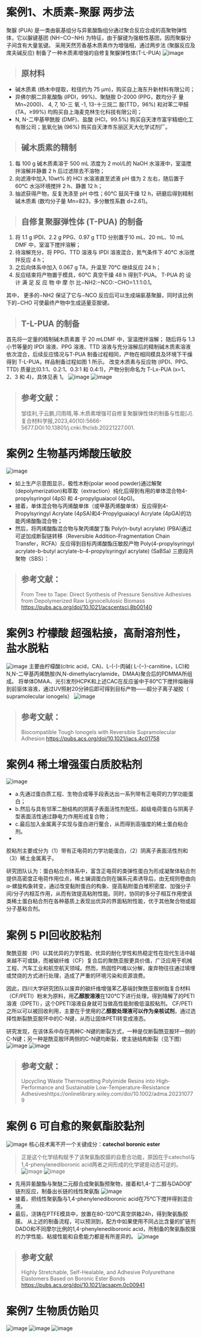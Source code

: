 # 案例1、木质素-聚脲  两步法
聚脲 (PUA) 是一类由氨基组分与异氰酸酯组分通过聚合反应合成的高聚物弹性体，它以脲键基团 (NH−CO−NH) 为特征，由于脲键为强极性基团，因而聚脲分子间含有大量氢键。
采用天然芳香基木质素作为增强相，通过两步法 (聚脲反应及席夫碱反应) 制备了一种木质素增强的自修复聚脲弹性体(T-L-PUA)
![image](https://github.com/user-attachments/assets/993ef268-ac96-4ea6-bd28-86eeb1a1e6e0)


> ## 原材料

- 碱木质素 (杨木中提取，粒径约为 75 µm)，购买自上海东升新材料有限公司；
- 异佛尔酮二异氰酸酯 (IPDI，99%)、聚醚胺 D-2000 (PPG，数均分子 量 Mn~2000)、 4, 7, 10-三 氧 -1, 13-十三烷二 胺(TTD，96%) 和对苯二甲醛 (TA，≥99%) 均购买自上海麦克林生化科技有限公司；
-  N, N-二甲基甲酰胺 (DMF)、盐酸 (HCl，99.5%) 购买自天津市富宇精细化工有限公司；氢氧化钠 (96%) 购买自天津市东丽区天大化学试剂厂。

> ## 碱木质素的精制

1. 每 100 g 碱木质素溶于 500 mL 浓度为 2 mol/L的 NaOH 水溶液中，室温搅拌溶解并静置 2 h 后过滤除去不溶物；
2. 向滤液中加入 10wt% 的 HCl 水溶液直至滤液 pH 值为 2 左右，随后置于 60℃ 水浴环境搅拌 2 h、静置 12 h；
3. 抽滤获得产物，反复洗涤至 pH 中性；60℃ 鼓风干燥 12 h，研磨后得到精制碱木质素 (数均分子量 Mn=823，多分散性系数 d=2.61)。


> ## 自修复聚脲弹性体 (T-PUA) 的制备

1. 将 1.1 g IPDI、2.2 g PPG、0.97 g TTD 分别置于10 mL、20 mL、10 mL DMF 中，室温下搅拌溶解；
2. 待溶解充分，将 PPG、TTD 溶液与 IPDI 溶液混合，氮气条件下 40℃ 水浴搅拌反应 4 h；
3. 之后向体系中加入 0.067 g TA，升温至 70℃ 继续反应 24 h；
4. 反应结束将产物置于模具，60℃ 真空干燥 48 h 得到T-PUA。 T-PUA 的 设 计 满 足 反 应 物 中 摩 尔 比−NH2∶−NCO∶−CHO=1.1∶1∶0.1。

其中， 更多的−NH2 保证了它与−NCO 反应后可以生成端氨基聚脲，同时该比例下的−CHO 可使最终产物中生成适量亚胺键。
> ##  T-L-PUA 的制备
首先将一定量的精制碱木质素置 于 20 mLDMF 中，室温搅拌溶解；
随后将与 1.3 小节等量的 IPDI 溶液、PPG 溶液、TTD 溶液与充分溶解后的精制碱木质素溶液依次混合，后续反应情况与T-PUA 制备过程相同，产物在相同模具及环境下干燥得到 T-L-PUA，样品制备过程如图 1 所示。
改变木质素与反应物 (IPDI、PPG、TTD) 质量比(0.1∶1、0.2∶1、0.3∶1 和 0.4∶1)，产物分别命名为 T-Lx-PUA (x=1、2、3 和 4)，具体见表 1。
![image](https://github.com/user-attachments/assets/78e6c37e-3060-4dc6-bcfb-e0a4edadc2dc)
![image](https://github.com/user-attachments/assets/9d9bcbbb-72ba-465d-849c-01007c2b41a1)

>## 参考文献：
> 邹佳利,于云鹏,闫雨晴,等.木质素增强可自修复聚脲弹性体的制备与性能[J].复合材料学报,2023,40(10):5666-5677.DOI:10.13801/j.cnki.fhclxb.20221227.001.

#  案例2 生物基丙烯酸压敏胶
![image](https://github.com/user-attachments/assets/683eeaec-771f-4163-bb8d-a57e61ecd60f)

- 如上生产示意图显示，极性木粉(polar wood powder)通过解聚(depolymerization)和萃取（extraction）纯化后得到有用的单体混合物4-propylsyringol (4pS) 和 4-propylguaiacol (4pG)。
- 接着，单体混合物与丙烯酸单体（或甲基丙烯酸单体）反应得到4-Propylsyringyl Acrylate (4pSA)和4-Propylguaiacyl Acrylate (4pGA)的功能丙烯酸酯混合物；
- 然后，将丙烯酸酯混合物与聚丙烯酸丁酯 Poly(n-butyl acrylate) (PBA)通过可逆加成断裂链转移（Reversible Addition-Fragmentation Chain Transfer，RCFA）反应得到目标丙烯酸酯压敏胶产物 Poly(4-propylsyringyl acrylate-b-butyl acrylate-b-4-propylsyringyl acrylate) (SaBSa) 三嵌段共聚物（SBS）：

> ## 参考文献：
> From Tree to Tape: Direct Synthesis of Pressure Sensitive Adhesives from Depolymerized Raw Lignocellulosic Biomass https://pubs.acs.org/doi/10.1021/acscentsci.8b00140

 # 案例3  柠檬酸 超强粘接，高耐溶剂性，盐水脱粘 
![image](https://github.com/user-attachments/assets/ee67e26f-31f6-431a-b14d-f61bae3334c0)
主要由柠檬酸(citric acid，CA)、L-(-)-肉碱( L-(−)-carnitine，LC)和N,N-二甲基丙烯酰胺(N,N-dimethylacrylamide，DMAA)聚合后的PDMMA所组成。
将单体DMAA、光引发剂HCPK和上述CAC在反应釜中于80℃下搅拌熔融得到前驱体溶液，通过UV照射20分钟后即可得到目标产物——超分子离子凝胶（ supramolecular ionogels）
![image](https://github.com/user-attachments/assets/c5264fbb-93c0-4d3f-a19b-b629f8292feb)
> ## 参考文献：
> Biocompatible Tough Ionogels with Reversible Supramolecular Adhesion https://pubs.acs.org/doi/10.1021/jacs.4c01758


# 案例4 稀土增强蛋白质胶粘剂
![image](https://github.com/user-attachments/assets/cac64254-c9b2-45ba-82a7-a14ae33d65cc)
- a.先通过蛋白质工程、生物合成等手段表达出一系列带有正电荷的力学功能蛋白；
- b.然后与具有邻苯二酚结构的阴离子表面活性剂配伍，超级电荷蛋白与阴离子型表面活性通过静电力作用形成复合物；
- c.最后加入金属离子实现与蛋白进行鳌合，从而得到高强度的稀土蛋白粘合剂。
- 
胶粘剂主要成分为（1）带有正电荷的力学功能蛋白，（2）阴离子表面活性剂和（3）稀土金属离子。

研究团队认为：蛋白粘合剂体系中，富含正电荷的类弹性蛋白为形成凝聚体粘合剂提供高密度正电荷作用位点，稀土镧调蛋白则在镧系元素诱导后，由无规则卷曲向α-螺旋构象转变，通过改变黏附蛋白的构象、提高黏附蛋白堆积密度、加强分子间/分子内相互作用，从而有效提高粘附性能。同时，协同的多分子相互作用使该类稀土蛋白粘合剂在各种基质上表现出优异的界面粘附性能，优于其他聚合物或超分子基粘合剂。

# 案例 5 PI回收胶粘剂
聚酰亚胺（PI）以其优异的力学性能、优异的耐化学性和热稳定性在现代生活中越来越不可或缺，而被碳纤维（CF）复合后的聚酰亚胺更具价值，广泛应用于机械工程、汽车工业和航空航天领域。然而，热固性PI难以分解，废弃物往往通过填埋或焚烧的方式进行处理，造成了严重的环境污染和资源浪费。

因此，四川大学研究团队以废弃的碳纤维增强苯乙基端封聚酰亚胺树脂复合材料（CF/PETI）粉末为原料，用**乙醇胺溶液**在120℃下进行处理，得到降解了的PETI溶液（DPETI），这个DPETI溶液自身就可当做高性能耐极低温胶粘剂。
CF/PETI之所以可以被回收利用，主要在于使用的乙**醇胺处理液可以作为亲核试剂**，通过选择性断裂酰亚胺环中的C-N键，从而让固体PETI转变成液态。

研究发现，在该体系中存在两种C-N键的断裂方式，一种是仅断裂酰亚胺环一侧的C-N键；另一种是酰亚胺环两侧的C-N键均断裂，使主链结构断裂（见下图）
![image](https://github.com/user-attachments/assets/c5db0285-7785-4876-9afb-0642f3b06b1d)
![image](https://github.com/user-attachments/assets/96ea5028-9fee-4068-bfea-ba03e8b4d25e)

>## 参考文献：
> Upcycling Waste Thermosetting Polyimide Resins into High-Performance and Sustainable Low-Temperature-Resistance Adhesiveshttps://onlinelibrary.wiley.com/doi/10.1002/adma.202310779

# 案例 6 可自愈的聚氨酯胶黏剂
![image](https://github.com/user-attachments/assets/ed696d22-096e-4520-9af3-3a35a2723407)
核心技术离不开一个关键成分：**catechol boronic ester**

> 正是这个化学结构赋予了该聚氨酯胶膜的自愈合功能，原因在于catechol与1,4-phenylenediboronic acid两者之间形成的化学键是动态可逆的。
![image](https://github.com/user-attachments/assets/adcc0e0e-60f5-40b9-8ecf-f1c2d7edb006)
![image](https://github.com/user-attachments/assets/500b0b95-8859-4a5b-997c-08de85a8e9c8)
- 先用异氰酸酯与聚醚二元醇合成聚氨酯预聚物，接着和1,4-丁二醇与DADO扩链剂反应，制备出长链的线性聚氨酯
![image](https://github.com/user-attachments/assets/d0b7d957-63d9-40be-9036-fc16777cdfe2)
- 接着，把线性聚氨酯与1,4-phenylenediboronic acid在75℃下搅拌得到混合液。
- 最后，浇铸在PTFE模具中，放置在80-120℃真空烘箱24h，得到聚氨酯胶膜。
从上述的制备流程，可以预测到，配方中如果使用不同占比含量的扩链剂DADO和不同摩尔比例的1,4-phenylenediboronic acid，所制备的聚氨酯胶膜的力学性能、粘接性能和自愈能力都是有所差异的。
![image](https://github.com/user-attachments/assets/1d4fefd6-1ce3-41df-89e4-b3c85dfb10d7)
>## 参考文献 
> Highly Stretchable, Self-Healable, and Adhesive Polyurethane Elastomers Based on Boronic Ester Bonds https://pubs.acs.org/doi/10.1021/acsapm.0c00941

# 案例7 生物质仿贻贝
![image](https://github.com/user-attachments/assets/1e327695-cf51-4510-80e1-71388edc1344)
![image](https://github.com/user-attachments/assets/83061f23-1f22-4ffb-a669-69ab0c7c5888)
![image](https://github.com/user-attachments/assets/3b184588-d1ca-44d5-823f-e4184053a422)





